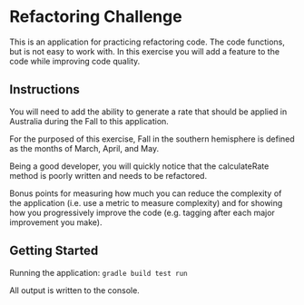 # Refactoring Challenge

This is an application for practicing refactoring code. The code functions, but is not easy to work with.
In this exercise you will add a feature to the code while improving code quality.

## Instructions

You will need to add the ability to generate a rate that should be applied in Australia during the Fall to this application.

For the purposed of this exercise, Fall in the southern hemisphere is defined as the months of March, April, and May.

Being a good developer, you will quickly notice that the calculateRate method is poorly written and needs to be refactored.

Bonus points for measuring how much you can reduce the complexity of the application (i.e. use a metric to measure complexity)
and for showing how you progressively improve the code (e.g. tagging after each major improvement you make).

## Getting Started

Running the application: `gradle build test run`

All output is written to the console.










